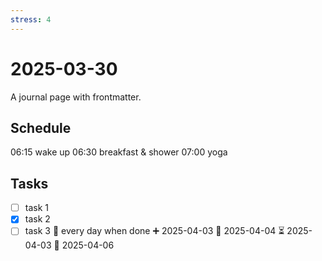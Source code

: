 ```yaml
---
stress: 4
---
```

# 2025-03-30

A journal page with frontmatter.

## Schedule

06:15 wake up
06:30 breakfast & shower
07:00 yoga


## Tasks

- [ ] task 1
- [x] task 2
- [ ] task 3 🔁 every day when done ➕ 2025-04-03 🛫 2025-04-04 ⏳ 2025-04-03 📅 2025-04-06
